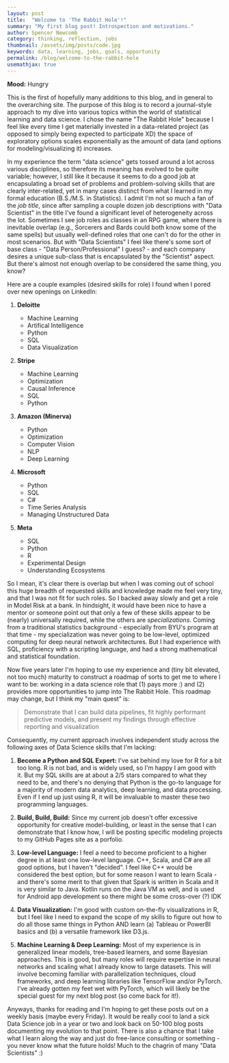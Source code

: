 ```yaml
---
layout: post
title:  "Welcome to 'The Rabbit Hole'!"
summary: "My first blog post! Introspection and motivations."
author: Spencer Newcomb
category: thinking, reflection, jobs
thumbnail: /assets/img/posts/code.jpg
keywords: data, learning, jobs, goals, opportunity
permalink: /blog/welcome-to-the-rabbit-hole
usemathjax: true
---
```


**Mood:** Hungry

This is the first of hopefully many additions to this blog, and in general to the overarching site. The purpose of this blog is to record a journal-style approach to my dive into various topics within the world of statistical learning and data science. I chose the name "The Rabbit Hole" because I feel like every time I get materially invested in a data-related project (as opposed to simply being expected to participate XD) the space of exploratory options scales exponentially as the amount of data (and options for modeling/visualizing it) increases.

In my experience the term "data science" gets tossed around a lot across various disciplines, so therefore its meaning has evolved to be quite variable; however, I still like it because it seems to do a good job at encapsulating a broad set of problems and problem-solving skills that are clearly inter-related, yet in many cases distinct from what I learned in my formal education (B.S./M.S. in Statistics). I admit I'm not so much a fan of the *job title*, since after sampling a couple dozen job descriptions with "Data Scientist" in the title I've found a significant level of heterogeneity across the lot. Sometimes I see job roles as classes in an RPG game, where there is inevitable overlap (e.g., Sorcerers and Bards could both know some of the same spells) but usually well-defined roles that one can't do for the other in most scenarios. But with "Data Scientists" I feel like there's some sort of base class - "Data Person/Professional" I guess? - and each company desires a unique sub-class that is encapsulated by the "Scientist" aspect. But there's almost not enough overlap to be considered the same thing, you know?

Here are a couple examples (desired skills for role) I found when I pored over new openings on LinkedIn: 

1. **Deloitte**
    - Machine Learning
    - Artifical Intelligence
    - Python
    - SQL
    - Data Visualization

2. **Stripe**
    - Machine Learning
    - Optimization
    - Causal Inference
    - SQL
    - Python

3. **Amazon (Minerva)**
    - Python
    - Optimization
    - Computer Vision
    - NLP
    - Deep Learning

4. **Microsoft**
    - Python
    - SQL
    - C#
    - Time Series Analysis
    - Managing Unstructured Data

5.  **Meta**
    - SQL
    - Python
    - R
    - Experimental Design
    - Understanding Ecosystems

So I mean, it's clear there is overlap but when I was coming out of school this huge breadth of requested skills and knowledge made me feel very tiny, and that I was not fit for such roles. So I backed away slowly and get a role in Model Risk at a bank. In hindsight, it would have been nice to have a mentor or someone point out that only a few of these skills appear to be (nearly) universally required, while the others are *specializations*. Coming from a traditional statistics background - especially from BYU's program at that time - my specialization was never going to be low-level, optimized computing for deep neural network architectures. But I had experience with SQL, proficiency with a scripting language, and had a strong mathematical and statistical foundation. 

Now five years later I'm hoping to use my experience and (tiny bit elevated, not too much) maturity to construct a roadmap of sorts to get me to where I want to be: working in a data science role that (1) pays more :) and (2) provides more opportunities to jump into The Rabbit Hole. This roadmap may change, but I think my "main quest" is:

> Demonstrate that I can build data pipelines, fit highly performant predictive models, and present my findings through effective reporting and visualization

Consequently, my current approach involves independent study across the following axes of Data Science skills that I'm lacking:

1. **Become a Python and SQL Expert:** I've sat behind my love for R for a bit too long. R is not bad, and is widely used, so I'm happy I am good with it. But my SQL skills are at about a 2/5 stars compared to what they need to be, and there's no denying that Python is the go-to language for a majority of modern data analytics, deep learning, and data processing. Even if I end up just using R, it will be invaluable to master these two programming languages.

2. **Build, Build, Build:** Since my current job doesn't offer excessive opportunity for creative model-building, or least in the sense that I can demonstrate that I know how, I will be posting specific modeling projects to my GitHub Pages site as a porfolio.

3. **Low-level Language:** I feel a need to become proficient to a higher degree in at least one low-level language. C++, Scala, and C# are all good options, but I haven't "decided". I feel like C++ would be considered the best option, but for some reason I want to learn Scala - and there's some merit to that given that Spark is written in Scala and it is very similar to Java. Kotlin runs on the Java VM as well, and is used for Android app development so there might be some cross-over (?) IDK

4. **Data Visualization:** I'm good with custom on-the-fly visualizations in R, but I feel like I need to expand the scope of my skills to figure out how to do all those same things in Python AND learn (a) Tableau or PowerBI basics and (b) a versatile framework like D3.js.

5. **Machine Learning & Deep Learning:** Most of my experience is in generalized linear models, tree-based learners, and some Bayesian approaches. This is good, but many roles will require expertise in neural networks and scaling what I already know to large datasets. This will involve becoming familiar with parallelization techniques, cloud frameworks, and deep learning libraries like TensorFlow and/or PyTorch. I've already gotten my feet wet with PyTorch, which will likely be the special guest for my next blog post (so come back for it!).

Anyways, thanks for reading and I'm hoping to get these posts out on a weekly basis (maybe every Friday). It would be really cool to land a sick Data Science job in a year or two and look back on 50-100 blog posts documenting my evolution to that point. There is also a chance that I take what I learn along the way and just do free-lance consulting or something - you never know what the future holds! Much to the chagrin of many "Data Scientists" :)